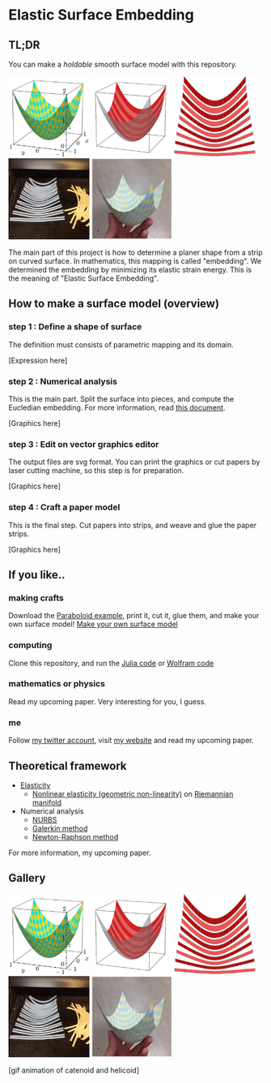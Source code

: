 # Elastic Surface Embedding

## TL;DR
You can make a *holdable* smooth surface model with this repository.

<img src="img/Paraboloid1.png" width="160"> <img src="img/Paraboloid2.png" width="160"> <img src="img/Paraboloid3.png" width="160"> <img src="img/Paraboloid4.jpg" width="160"> <img src="img/Paraboloid5.png" width="160">

The main part of this project is how to determine a planer shape from a strip on curved surface.
In mathematics, this mapping is called "embedding".
We determined the embedding by minimizing its elastic strain energy.
This is the meaning of "Elastic Surface Embedding".

## How to make a surface model (overview)
### step 1 : Define a shape of surface
The definition must consists of parametric mapping and its domain.

[Expression here]

### step 2 : Numerical analysis
This is the main part.
Split the surface into pieces, and compute the Eucledian embedding.
For more information, read [this document](/Julia/HowToRunJuliaCode.md).

[Graphics here]

### step 3 : Edit on vector graphics editor
The output files are svg format.
You can print the graphics or cut papers by laser cutting machine, so this step is for preparation.

[Graphics here]

### step 4 : Craft a paper model
This is the final step.
Cut papers into strips, and weave and glue the paper strips.

[Graphics here]


## If you like..
### making crafts
Download the [Paraboloid example](/Example/Paraboloid.pdf), print it, cut it, glue them, and make your own surface model!
[Make your own surface model](Example/HowToMakePaperModel.md)

### computing
Clone this repository, and run the [Julia code](/Julia/HowToRunJuliaCode.md) or [Wolfram code](/Wolfram/HowToRunWolframCode.md)

### mathematics or physics
Read my upcoming paper.
Very interesting for you, I guess.

### me
Follow [my twitter account](https://twitter.com/Hyrodium), visit [my website](https://hyrodium.github.io/Profile) and read my upcoming paper.

## Theoretical framework

* [Elasticity](https://en.m.wikipedia.org/wiki/Elasticity_(physics))
    * [Nonlinear elasticity (geometric non-linearity)](https://www.sciencedirect.com/topics/engineering/geometric-nonlinearity) on [Riemannian manifold](https://en.m.wikipedia.org/wiki/Riemannian_manifold)
* Numerical analysis
    * [NURBS](https://en.wikipedia.org/wiki/Non-uniform_rational_B-spline)
    * [Galerkin method](https://en.wikipedia.org/wiki/Galerkin_method)
    * [Newton-Raphson method](https://en.wikipedia.org/wiki/Newton%27s_method)

For more information, my upcoming paper.

## Gallery
<img src="img/Paraboloid1.png" width="160"> <img src="img/Paraboloid2.png" width="160"> <img src="img/Paraboloid3.png" width="160"> <img src="img/Paraboloid4.jpg" width="160"> <img src="img/Paraboloid5.png" width="160">

[gif animation of catenoid and helicoid]



